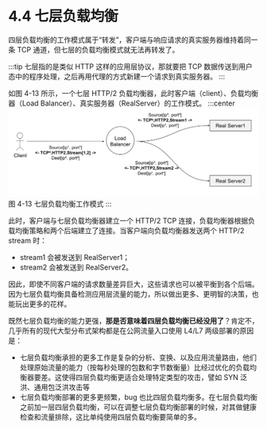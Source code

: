 # 4.4 七层负载均衡 

四层负载均衡的工作模式属于“转发”，客户端与响应请求的真实服务器维持着同一条 TCP 通道，但七层的负载均衡模式就无法再转发了。

:::tip <a/>
七层指的是类似 HTTP 这样的应用层协议，那就要把 TCP 数据传送到用户态中的程序处理，之后再用代理的方式新建一个请求到真实服务器。
:::

如图 4-13 所示，一个七层 HTTP/2 负载均衡器，此时客户端（client）、负载均衡器（Load Balancer）、真实服务器（RealServer）的工作模式。
:::center
  ![](../assets/balancer7.svg)<br/>
  图 4-13 七层负载均衡工作模式
:::

此时，客户端与七层负载均衡器建立一个 HTTP/2 TCP 连接，负载均衡器根据负载均衡策略和两个后端建立了连接。当客户端向负载均衡器发送两个 HTTP/2 stream 时：
- stream1 会被发送到 RealServer1；
- stream2 会被发送到 RealServer2。

因此，即使不同客户端的请求数量差异巨大，这些请求也可以被平衡到各个后端。因为七层负载均衡具备检测应用层流量的能力，所以做出更多、更明智的决策，也能玩出更多的花样。

既然七层负载均衡的能力更强，**那是否意味着四层负载均衡已经没用了**？肯定不，几乎所有的现代大型分布式架构都是在公网流量入口使用 L4/L7 两级部署的原因是：

- 七层负载均衡承担的更多工作是复杂的分析、变换、以及应用流量路由，他们处理原始流量的能力（按每秒处理的包数和字节数衡量）比经过优化的负载均衡器要差。这使得四层负载均衡更适合处理特定类型的攻击，譬如 SYN 泛洪、通用包泛洪攻击等
- 七层负载均衡部署的更多更频繁，bug 也比四层负载均衡多。在七层负载均衡之前加一层四层负载均衡，可以在调整七层负载均衡部署的时候，对其做健康检查和流量排除，这比单纯使用四层负载均衡要简单的多。